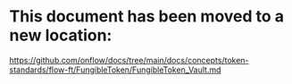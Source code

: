 # This document has been moved to a new location:

https://github.com/onflow/docs/tree/main/docs/concepts/token-standards/flow-ft/FungibleToken/FungibleToken_Vault.md
